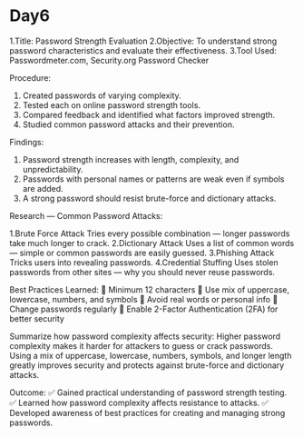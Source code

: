# Day6
1.Title: Password Strength Evaluation
2.Objective: To understand strong password characteristics and evaluate their effectiveness.
3.Tool Used: Passwordmeter.com, Security.org Password Checker

Procedure:
1) Created passwords of varying complexity.
2) Tested each on online password strength tools.
3) Compared feedback and identified what factors improved strength.
4) Studied common password attacks and their prevention.

Findings:
1) Password strength increases with length, complexity, and unpredictability.
2) Passwords with personal names or patterns are weak even if symbols are added.
3) A strong password should resist brute-force and dictionary attacks.

Research — Common Password Attacks:
                                                   
1.Brute Force Attack	                    Tries every possible combination — longer passwords take much longer to crack.
2.Dictionary Attack                     	Uses a list of common words — simple or common passwords are easily guessed.
3.Phishing Attack	                        Tricks users into revealing passwords.
4.Credential Stuffing                    	Uses stolen passwords from other sites — why you should never reuse passwords.  

Best Practices Learned:
🔹 Minimum 12 characters
🔹 Use mix of uppercase, lowercase, numbers, and symbols
🔹 Avoid real words or personal info
🔹 Change passwords regularly
🔹 Enable 2-Factor Authentication (2FA) for better security

Summarize how password complexity affects security:
Higher password complexity makes it harder for attackers to guess or crack passwords. Using a mix of uppercase, lowercase, numbers, symbols, and longer length greatly improves security and protects against brute-force and dictionary attacks.

Outcome:
✅ Gained practical understanding of password strength testing.
✅ Learned how password complexity affects resistance to attacks.
✅ Developed awareness of best practices for creating and managing strong passwords.
